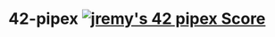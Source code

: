 # 42-pipex [![jremy's 42 pipex Score](https://badge42.vercel.app/api/v2/cl27cprhd001109mercwbbu5l/project/2463746)](https://github.com/JaeSeoKim/badge42)
